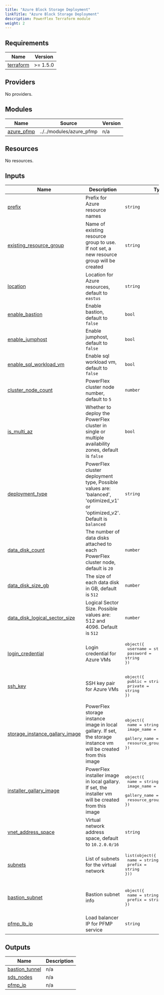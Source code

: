 ```yaml
---
title: "Azure Block Storage Deployment"
linkTitle: "Azure Block Storage Deployment"
description: PowerFlex Terraform module
weight: 2
---
```

<!--
Copyright (c) 2024 Dell Inc., or its subsidiaries. All Rights Reserved.

Licensed under the Mozilla Public License Version 2.0 (the "License");
you may not use this file except in compliance with the License.
You may obtain a copy of the License at

    http://mozilla.org/MPL/2.0/


Unless required by applicable law or agreed to in writing, software
distributed under the License is distributed on an "AS IS" BASIS,
WITHOUT WARRANTIES OR CONDITIONS OF ANY KIND, either express or implied.
See the License for the specific language governing permissions and
limitations under the License.
-->
<!-- BEGIN_TF_DOCS -->
## Requirements

| Name | Version |
|------|---------|
| <a name="requirement_terraform"></a> [terraform](#requirement\_terraform) | >= 1.5.0 |

## Providers

No providers.

## Modules

| Name | Source | Version |
|------|--------|---------|
| <a name="module_azure_pfmp"></a> [azure\_pfmp](#module\_azure\_pfmp) | ../../modules/azure_pfmp | n/a |

## Resources

No resources.

## Inputs

| Name | Description | Type | Default | Required |
|------|-------------|------|---------|:--------:|
| <a name="input_prefix"></a> [prefix](#input\_prefix) | Prefix for Azure resource names | `string` | n/a | yes |
| <a name="input_existing_resource_group"></a> [existing\_resource\_group](#input\_existing\_resource\_group) | Name of existing resource group to use. If not set, a new resource group will be created | `string` | `null` | no |
| <a name="input_location"></a> [location](#input\_location) | Location for Azure resources, default to `eastus` | `string` | `"eastus"` | no |
| <a name="input_enable_bastion"></a> [enable\_bastion](#input\_enable\_bastion) | Enable bastion, default to `false` | `bool` | `false` | no |
| <a name="input_enable_jumphost"></a> [enable\_jumphost](#input\_enable\_jumphost) | Enable jumphost, default to `false` | `bool` | `false` | no |
| <a name="input_enable_sql_workload_vm"></a> [enable\_sql\_workload\_vm](#input\_enable\_sql\_workload\_vm) | Enable sql workload vm, default to `false` | `bool` | `false` | no |
| <a name="input_cluster_node_count"></a> [cluster\_node\_count](#input\_cluster\_node\_count) | PowerFlex cluster node number, default to `5` | `number` | `5` | no |
| <a name="input_is_multi_az"></a> [is\_multi\_az](#input\_is\_multi\_az) | Whether to deploy the PowerFlex cluster in single or multiple availability zones, default is `false` | `bool` | `false` | no |
| <a name="input_deployment_type"></a> [deployment\_type](#input\_deployment\_type) | PowerFlex cluster deployment type, Possible values are: 'balanced', 'optimized_v1' or 'optimized_v2'. Default is `balanced` | `string` | `"balanced"` | no |
| <a name="input_data_disk_count"></a> [data\_disk\_count](#input\_data\_disk\_count) | The number of data disks attached to each PowerFlex cluster node, default is `20` | `number` | `20` | no |
| <a name="input_data_disk_size_gb"></a> [data\_disk\_size\_gb](#input\_data\_disk\_size\_gb) | The size of each data disk in GB, default is `512` | `number` | `512` | no |
| <a name="input_data_disk_logical_sector_size"></a> [data\_disk\_logical\_sector\_size](#input\_data\_disk\_logical\_sector\_size) | Logical Sector Size. Possible values are: 512 and 4096. Default is `512` | `number` | `512` | no |
| <a name="input_login_credential"></a> [login\_credential](#input\_login\_credential) | Login credential for Azure VMs | <pre>object({<br>  username = string<br>  password = string<br>})</pre> | <pre>{<br>  username = "pflexuser"<br>  password = "PowerFlex123!"<br>}</pre> | no |
| <a name="input_ssh_key"></a> [ssh\_key](#input\_ssh\_key) | SSH key pair for Azure VMs | <pre>object({<br>  public = string<br>  private = string<br>})</pre> | <pre>{<br>  public = "./ssh/azure.pem.pub"<br>  private = "./ssh/azure.pem"<br>}</pre> | no |
| <a name="input_storage_instance_gallary_image"></a> [storage\_instance\_gallary\_image](#input\_storage\_instance\_gallary\_image) | PowerFlex storage instance image in local gallary. If set, the storage instance vm will be created from this image | <pre>object({<br>  name = string<br>  image_name = string<br>  gallery_name = string<br>  resource_group_name = string<br>})</pre> | `null` | no |
| <a name="input_installer_gallary_image"></a> [installer\_gallary\_image](#input\_installer\_gallary\_image) |PowerFlex installer image in local gallary. If set, the installer vm will be created from this image | <pre>object({<br>  name = string<br>  image_name = string<br>  gallery_name = string<br>  resource_group_name = string<br>})</pre> | `null` | no |
| <a name="input_vnet_address_space"></a> [vnet\_address\_space](#input\_vnet\_address\_space) | Virtual network address space, default to `10.2.0.0/16` | `string` | `"10.2.0.0/16"` | no |
| <a name="input_subnets"></a> [subnets](#input\_subnets) | List of subnets for the virtual network | <pre>list(object({<br>  name = string<br>  prefix = string<br>}))</pre> | <pre>[{<br>  name = "BlockStorageSubnet"<br>  prefix = "10.2.0.0/24"<br>}]</pre> | no |
| <a name="input_bastion_subnet"></a> [bastion\_subnet](#input\_bastion\_subnet) | Bastion subnet info | <pre>object({<br>  name = string<br>  prefix = string<br>})</pre> | <pre>{<br>  name = "AzureBastionSubnet"<br>  prefix = "10.2.1.0/26"<br>}</pre> | no |
| <a name="input_pfmp_lb_ip"></a> [pfmp\_lb\_ip](#input\_pfmp\_lb\_ip) | Load balancer IP for PFMP service | `string` | `"10.2.0.200"` | no |

## Outputs

| Name | Description |
|------|-------------|
| <a name="output_bastion_tunnel"></a> [bastion\_tunnel](#output\_bastion\_tunnel) | n/a |
| <a name="output_sds_nodes"></a> [sds\_nodes](#output\_sds\_nodes) | n/a |
| <a name="output_pfmp_ip"></a> [pfmp\_ip](#output\_pfmp\_ip) | n/a |
<!-- END_TF_DOCS -->
